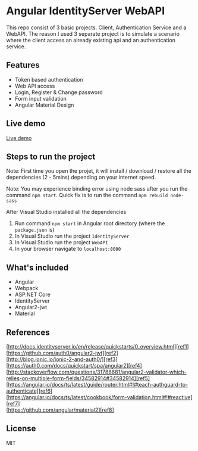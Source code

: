 
Angular IdentityServer WebAPI
=========

This repo consist of 3 basic projects. Client, Authentication Service and a WebAPI. The reason I used 3 separate project is to simulate
a scenario where the client access an already existing api and an authentication service.

## Features

* Token based authentication
* Web API access
* Login, Register & Change password
* Form input validation
* Angular Material Design

## Live demo

[Live demo][d1]

## Steps to run the project
Note: First time you open the projet, it will install / download / restore all the dependencies (2 - 5mins) depending on your internet speed. <br />

Note: You may experience binding error using node sass after you run the command `npm start`. Quick fix is to run the command `npm rebuild node-sass` <br />

After Visual Studio installed all the dependencies 
1. Run command `npm start` in Angular root directory (where the `package.json` is)
2. In Visual Studio run the project `IdentityServer`
3. In Visual Studio run the project `WebAPI`
4. In your browser navigate to `localhost:8080`

## What's included

* Angular
* Webpack
* ASP.NET Core
* IdentityServer
* Angular2-jwt
* Material

## References

[http://docs.identityserver.io/en/release/quickstarts/0_overview.html][ref1]<br>
[https://github.com/auth0/angular2-jwt][ref2]<br>
[http://blog.ionic.io/ionic-2-and-auth0/][ref3]<br>
[https://auth0.com/docs/quickstart/spa/angular2][ref4]<br>
[http://stackoverflow.com/questions/31788681/angular2-validator-which-relies-on-multiple-form-fields/34582914#34582914][ref5]<br>
[https://angular.io/docs/ts/latest/guide/router.html#!#teach-authguard-to-authenticate][ref6]<br>
[https://angular.io/docs/ts/latest/cookbook/form-validation.html#!#reactive][ref7]<br>
[https://github.com/angular/material2][ref8]<br>

## License

MIT

[d1]: https://angular-d1.azurewebsites.net
[ref1]: http://docs.identityserver.io/en/release/quickstarts/0_overview.html
[ref2]: https://github.com/auth0/angular2-jwt
[ref3]: http://blog.ionic.io/ionic-2-and-auth0
[ref4]: https://auth0.com/docs/quickstart/spa/angular2
[ref5]: http://stackoverflow.com/questions/31788681/angular2-validator-which-relies-on-multiple-form-fields/34582914#34582914
[ref6]: https://angular.io/docs/ts/latest/guide/router.html#!#teach-authguard-to-authenticate
[ref7]: https://angular.io/docs/ts/latest/cookbook/form-validation.html#!#reactive
[ref8]: https://github.com/angular/material2
